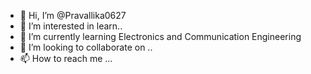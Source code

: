 - 👋 Hi, I’m @Pravallika0627
- 👀 I’m interested in learn..
- 🌱 I’m currently learning Electronics and Communication Engineering 
- 💞️ I’m looking to collaborate on ..
- 📫 How to reach me ...

<!---
Pravallika0627/Pravallika0627 is a ✨ special ✨ repository because its `README.md` (this file) appears on your GitHub profile.
You can click the Preview link to take a look at your changes.
--->
